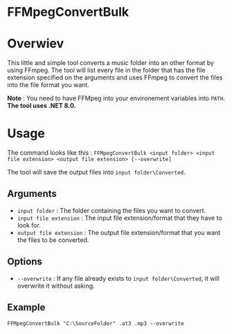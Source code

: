 # FFMpegConvertBulk
# Overwiev
This little and simple tool converts a music folder into an other format by using FFmpeg. 
The tool will list every file in the folder that has the file extension specified on the arguments and uses FFmpeg to convert the files into the file format you want.

**Note** : You need to have FFMpeg into your environement variables into `PATH`.
**The tool uses .NET 8.0.**

# Usage
The command looks like this :
`FFMpegConvertBulk <input folder> <input file extension> <output file extension> [--overwrite]`

The tool will save the output files into `input folder\Converted`.
## Arguments 
- `input folder` : The folder containing the files you want to convert.
- `input file extension` : The input file extension/format that they have to look for.
- `output file extension` : The output file extension/format that you want the files to be converted.
## Options
- `--overwrite` : If any file already exists to `input folder\Converted`, it will overwrite it without asking.
## Example
`FFMpegConvertBulk "C:\SourceFolder" .at3 .mp3 --overwrite`

